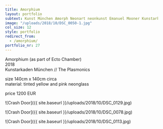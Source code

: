 ```yaml
---
title: Amorphium
layout: portfolio
subtext: Kunst München Amorph Neonart neonkunst Emanuel Mooner Kunstarkaden Plasmonics
image: "/uploads/2018/10/DSC_0050-1.jpg"
col_size: 12
style: portfolio
redirect_from:
  - /amorphium/
portfolio_nr: 27
---
```


Amorphium (as part of Ecto Chamber)  
2018  
Kunstarkaden München // The Plasmonics

size 140cm x 140cm circa  
material: tinted yellow and pink neonglass

price 1200 EUR

![Crash Door]({{ site.baseurl }}/uploads/2018/10/DSC_0129.jpg)

![Crash Door]({{ site.baseurl }}/uploads/2018/10/DSC_0078.jpg)

![Crash Door]({{ site.baseurl }}/uploads/2018/10/DSC_0113.jpg)